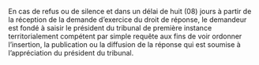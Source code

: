 En cas de refus ou de silence et dans un délai de huit (08) jours à partir de la réception de la demande d’exercice du droit de réponse, le demandeur est fondé à saisir le président du tribunal de première instance territorialement compétent par simple requête aux fins de voir ordonner l’insertion, la publication ou la diffusion de la réponse qui est soumise à l’appréciation du président du tribunal.